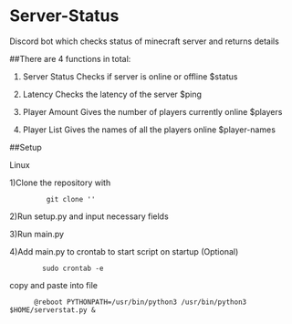 # Server-Status
Discord bot which checks status of minecraft server and returns details

##There are 4 functions in total:
  
  1. Server Status
     Checks if server is online or offline
     $status
  
  2. Latency
     Checks the latency of the server
     $ping
  
  3. Player Amount
     Gives the number of players currently online
     $players
  
  4. Player List
     Gives the names of all the players online
     $player-names
    
    
##Setup

Linux

1)Clone the repository with 
         
```
         git clone ''
```

2)Run setup.py and input necessary fields
    
3)Run main.py
    
4)Add main.py to crontab to start script on startup (Optional)
        
```
        sudo crontab -e
```
  copy and paste into file
       
```
      @reboot PYTHONPATH=/usr/bin/python3 /usr/bin/python3 $HOME/serverstat.py &
```
